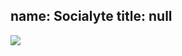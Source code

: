 name: Socialyte
title: null
--
<img style="display: block; margin: auto;"
src="https://avatars.githubusercontent.com/u/81434770">

